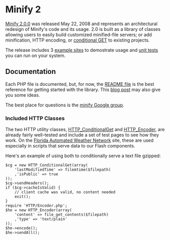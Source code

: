 # Minify 2

[Minify 2.0.0](http://code.google.com/p/minify/source/browse/tags/release_2.0.0/) was released May 22, 2008 and represents an architectural redesign of Minify's code and its usage. 2.0 is built as a library of classes allowing users to easily build customized minified-file servers; or add minification, HTTP encoding, or [conditional GET](http://fishbowl.pastiche.org/2002/10/21/http_conditional_get_for_rss_hackers) to existing projects.

The release includes 3 [example sites](http://code.google.com/p/minify/source/browse/tags/release_2.0.0/web/examples) to demostrate usage and [unit tests](http://code.google.com/p/minify/source/browse/tags/release_2.0.0/web/test/) you can run on your system.

## Documentation

Each PHP file is documented, but, for now, the [README file](http://code.google.com/p/minify/source/browse/tags/release_2.0.0/README) is the best reference for getting started with the library. This  [blog post](http://mrclay.org/index.php/2008/03/27/minifying-javascript-and-css-on-mrclayorg/) may also give you some ideas.

The best place for questions is the [minify Google group](http://groups.google.com/group/minify).

### Included HTTP Classes

The two HTTP utility classes, [HTTP\_ConditionalGet](http://code.google.com/p/minify/source/browse/lib/HTTP/ConditionalGet.php) and [HTTP\_Encoder](http://code.google.com/p/minify/source/browse/lib/HTTP/Encoder.php), are already fairly well-tested and include a set of test pages to see how they work. On the [Florida Automated Weather Network](http://fawn.ifas.ufl.edu/) site, these are used especially in scripts that serve data to our Flash components.

Here's an example of using both to conditionally serve a text file gzipped:
```
$cg = new HTTP_ConditionalGet(array(
    'lastModifiedTime' => filemtime($filepath)
    ,'isPublic' => true
));
$cg->sendHeaders();
if ($cg->cacheIsValid) {
    // client cache was valid, no content needed
    exit();
}
require 'HTTP/Encoder.php';
$he = new HTTP_Encoder(array(
    'content' => file_get_contents($filepath)
    ,'type' => 'text/plain'
));
$he->encode();
$he->sendAll();
```
